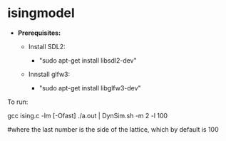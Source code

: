 # isingmodel

* **Prerequisites:**
	* Install SDL2:
		- "sudo apt-get install libsdl2-dev"
    
	* Innstall glfw3:
		- "sudo apt-get install libglfw3-dev"
		
To run:

gcc ising.c -lm [-Ofast]
./a.out | DynSim.sh -m 2 -l 100

#where the last number is the side of the lattice, which by default is 100
